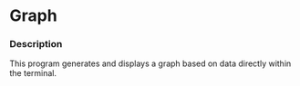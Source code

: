 # Graph



### Description

This program generates and displays a graph based on data directly within the terminal.
